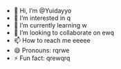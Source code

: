 - 👋 Hi, I’m @Yuidayyo
- 👀 I’m interested in q
- 🌱 I’m currently learning w
- 💞️ I’m looking to collaborate on ewq
- 📫 How to reach me eeeee
- 😄 Pronouns: rqrwe
- ⚡ Fun fact: qrewqrq


